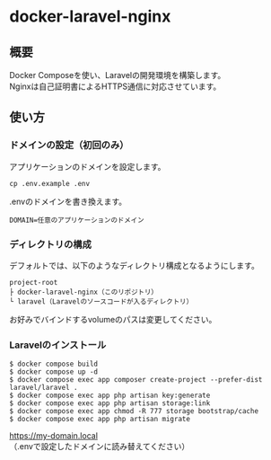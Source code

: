 # docker-laravel-nginx

## 概要
Docker Composeを使い、Laravelの開発環境を構築します。  
Nginxは自己証明書によるHTTPS通信に対応させています。

## 使い方

### ドメインの設定（初回のみ）
アプリケーションのドメインを設定します。  
```
cp .env.example .env
```

.envのドメインを書き換えます。
```
DOMAIN=任意のアプリケーションのドメイン
```

### ディレクトリの構成
デフォルトでは、以下のようなディレクトリ構成となるようにします。
```
project-root
├ docker-laravel-nginx（このリポジトリ）
└ laravel（Laravelのソースコードが入るディレクトリ）
```

お好みでバインドするvolumeのパスは変更してください。

### Laravelのインストール
```
$ docker compose build
$ docker compose up -d
$ docker compose exec app composer create-project --prefer-dist laravel/laravel .
$ docker compose exec app php artisan key:generate
$ docker compose exec app php artisan storage:link
$ docker compose exec app chmod -R 777 storage bootstrap/cache
$ docker compose exec app php artisan migrate
```

https://my-domain.local  
（.envで設定したドメインに読み替えてください）  